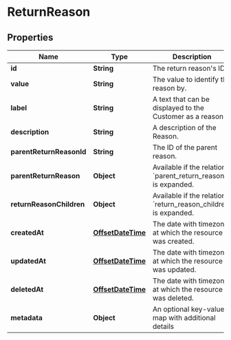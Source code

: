 # ReturnReason

## Properties
Name | Type | Description | Notes
------------ | ------------- | ------------- | -------------
**id** | **String** | The return reason&#x27;s ID | 
**value** | **String** | The value to identify the reason by. | 
**label** | **String** | A text that can be displayed to the Customer as a reason. | 
**description** | **String** | A description of the Reason. | 
**parentReturnReasonId** | **String** | The ID of the parent reason. | 
**parentReturnReason** | **Object** | Available if the relation &#x60;parent_return_reason&#x60; is expanded. |  [optional]
**returnReasonChildren** | **Object** | Available if the relation &#x60;return_reason_children&#x60; is expanded. |  [optional]
**createdAt** | [**OffsetDateTime**](OffsetDateTime.md) | The date with timezone at which the resource was created. | 
**updatedAt** | [**OffsetDateTime**](OffsetDateTime.md) | The date with timezone at which the resource was updated. | 
**deletedAt** | [**OffsetDateTime**](OffsetDateTime.md) | The date with timezone at which the resource was deleted. | 
**metadata** | **Object** | An optional key-value map with additional details | 
